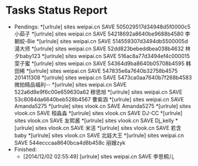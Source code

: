 Tasks Status Report
============

* Pendings:
    *[urlrule] sites weipai.cn SAVE 505029517d34948d5f0000c5 小茹子
    *[urlrule] sites weipai.cn SAVE 54218692a8640be9688b4580 李朝蛟-Bie
    *[urlrule] sites weipai.cn SAVE 514559307d3494db5500005d 湯大师
    *[urlrule] sites weipai.cn SAVE 52dd823bebeddbea038b4632 林夕baby123
    *[urlrule] sites weipai.cn SAVE 516ac8a77d3494ef4c000015 雯子蜜
    *[urlrule] sites weipai.cn SAVE 54364d9ba8640b05708b4595 韩田稀
    *[urlrule] sites weipai.cn SAVE 547835e6a7640b32758b4575 201411308
    *[urlrule] sites weipai.cn SAVE 5473ca0aa7640b7f268b4583 微拍精品福利--
    *[urlrule] sites weipai.cn SAVE 522a6d9e9f6c00e659630a62 穆思旭
    *[urlrule] sites weipai.cn SAVE 53c8084da6640beb528b4567 曹紫涵
    *[urlrule] sites weipai.cn SAVE Amanda5275
    *[urlrule] sites vlook.cn SAVE Amanda5275
    *[urlrule] sites vlook.cn SAVE 桓淼淼
    *[urlrule] sites vlook.cn SAVE DJ-CC
    *[urlrule] sites vlook.cn SAVE 友熙酱
    *[urlrule] sites vlook.cn SAVE Dj_kelly
    *[urlrule] sites vlook.cn SAVE 米洁
    *[urlrule] sites vlook.cn SAVE 若含baby
    *[urlrule] sites vlook.cn SAVE 北娃大王
    *[urlrule] sites weipai.cn SAVE 544ecccaa8640bca4d8b458c 丽嫂zyk
* Finished:
    * [2014/12/02 02:55:49] [urlrule] sites weipai.cn SAVE 李思桐儿
